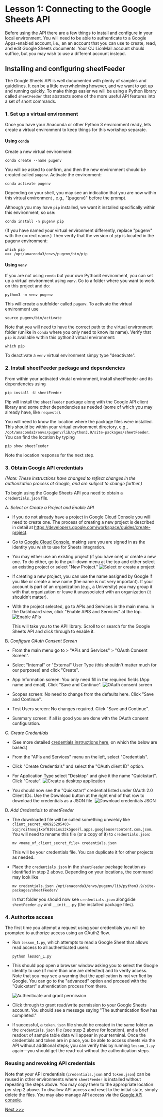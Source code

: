 # Lesson 1: Connecting to the Google Sheets API

Before using the API there are a few things to install and configure in your local environment. You will need to be able to authenticate to a Google Apps-enabled account, i.e., an an account that you can use to create, read, and edit Google Sheets documents. Your CU LionMail account should suffice, but you may wish to use a different account instead.

## Installing and configuring sheetFeeder

The Google Sheets API is well documented with plenty of samples and guidelines. It can be a little overwhelming however, and we want to get up and running quickly. To make things easier we will be using a Python library called `sheetFeeder` that abstracts some of the more useful API features into a set of short commands. 

### 1. Set up a virtual environment

Once you have your Anaconda or other Python 3 environment ready, lets create a virtual environment to keep things for this workshop separate.

#### Using `conda`

Create a new virtual environment:

```
conda create --name pugenv
```

You will be asked to confirm, and then the new environment should be created called `pugenv`. Activate the environment:

```
conda activate pugenv
```

Depending on your shell, you may see an indication that you are now within this virtual environment , e.g., "(pugenv)" before the prompt.

Although you may have `pip` installed, we want it installed specifically within this environment, so use:

```
conda install -n pugenv pip
```

(If you have named your virtual environment differently, replace "pugenv" with the correct name.) Then verify that the version of `pip` is located in the pugenv environment:

```
which pip
>>> /opt/anaconda3/envs/pugenv/bin/pip
```

#### Using `venv`

If you are not using `conda` but your own Python3 environment, you can set up a virtual environment using `venv`. Go to a folder where you want to work on this project and do:

```
python3 -m venv pugenv
```

This will create a subfolder called `pugenv`. To activate the virtual environment use

```
source pugenv/bin/activate
```

Note that you will need to have the correct path to the virtual environment folder (unlike in `conda` where you only need to know its name). Verify that `pip` is available within this python3 virtual environment:

```
which pip
```

To deactivate a `venv` virtual environment simpy type "deactivate". 

### 2. Install sheetFeeder package and dependencies

From within your activated virutal environment, install sheetFeeder and its dependencies using

```
pip install -U sheetFeeder
```

Pip will install the `sheetFeeder` package along with the Google API client library and some other dependencies as needed (some of which you may already have, like `requests`).

You will need to know the location where the package files were installed. This should be within your virtual environment directory, e.g., `/opt/anaconda3/envs/pugenv/lib/python3.9/site-packages/sheetFeeder`. You can find the location by typing

```
pip show sheetFeeder
```

Note the location response for the next step.

### 3. Obtain Google API credentials

*(Note: These instructions have changed to reflect changes in the authorization process at Google, and are subject to change further.)*

To begin using the Google Sheets API you need to obtain a `credentials.json` file.


A. *Select or Create a Project and Enable API*
- If you do not already have a project in Google Cloud Console you will need to create one. The process of creating a new project is described in detail at https://developers.google.com/workspace/guides/create-project. 
- Go to [Google Cloud Console](https://console.cloud.google.com/), making sure you are signed in as the identity you wish to use for Sheets integration.
- You may either use an existing project (if you have one) or create a new one. To do either, go to the pull-down menu at the top and either select an existing project or select "New Project."
  ![Select or create a project](../images/googleapi-cloud.png)
- If creating a new project, you can use the name assigned by Google if you like or create a new name (the name is not very important). If your account is part of an organization (e.g., a University) you may group it with that organization or leave it unassociated with an organization (it shouldn't matter).
- With the project selected, go to APIs and Services in the main menu. In the Dashboard view, click "Enable APIS and Services" at the top. 
  ![Enable APIs](../images/googleapi-enable2.png)

  This will take you to the API library. Scroll to or search for the Google Sheets API and click through to enable it.

B. *Configure OAuth Consent Screen*
- From the main menu go to > "APIs and Services" > "OAuth Consent Screen".
- Select "Internal" or "External" User Type (this shouldn't matter much for our purposes) and click "Create".
- App Information screen: You only need fill in the required fields (App name and email). Click "Save and Continue".
  ![OAuth consent screen](../images/googleapi-oauth.png)

- Scopes screen: No need to change from the defaults here. Click "Save and Continue".
- Test Users screen: No changes required. Click "Save and Continue".
- Summary screen: if all is good you are done with the OAuth consent configuration.

C. *Create Credentials*
- (See more detailed [credentials instructions here](https://developers.google.com/workspace/guides/create-credentials), on which the below are based.)
- From the "APIs and Services" menu on the left, select "Credentials".
- Click "Create Credentials" and select the "OAuth client ID" option.
- For Application Type select "Desktop" and give it the name "Quickstart". Click "Create".
  ![Create a desktop application](../images/googleapi-desktop-application.png)

- You should now see the "Quickstart" credential listed under OAuth 2.0 Client IDs. Use the Download button at the right end of that row to download the credentials as a JSON file.
  ![Download credentials JSON](../images/googleapi-download-credentials.png)

D. *Add Credentials to sheetFeeder*
- The downloaded file will be called something unwieldy like `client_secret_496925295403-5qcjroitnouj1xof810siou23k5goe7l.apps.googleusercontent.com.json`. You will need to rename this file (or a copy of it) to `credentials.json`:

  ```
  mv <name_of_client_secret_file> credentials.json
  ```

  This will be your credentials file. You can duplicate it for other projects as needed.

- Place the `credentials.json` in the `sheetFeeder` package location as identified in step 2 above. Depending on your locations, the command may look like

  ```
  mv credentials.json /opt/anaconda3/envs/pugenv/lib/python3.9/site-packages/sheetFeeder/
  ```

  In that folder you should now see `credentials.json` alongside `sheetFeeder.py` and `__init__.py` (the installed package files).

### 4. Authorize access

The first time you attempt a request using your credentials you will be prompted to authorize access using an OAuth2 flow. 

- Run `lesson_1.py`, which attempts to read a Google Sheet that allows read access to all authenticated users. 

  ```
  python lesson_1.py
  ```

- This should pop open a browser window asking you to select the Google identity to use (if more than one are detected) and to verify access.  Note that you may see a warning that the application is not verified by Google. You can go to the "advanced" option and proceed with the "Quickstart" authentication process from there.

  ![Authenticate and grant permission](../images/googleapi-select.png)

- Click through to grant read/write permission to your Google Sheets account. You should see a message saying "The authentication flow has completed."
- If successful, a `token.json` file should be created in the same folder as the `credentials.json` file (see step 2 above for location), and a brief readout of sample table data will appear in your terminal. Once the credentials and token are in place, you be able to access sheets via the API without additional steps; you can verify this by running `lesson_1.py` again—you should get the read-out without the authentication steps. 

### Reusing and revoking API credentials

Note that your API credentials (`credentials.json` and `token.json`) can be reused in other environments where `sheetFeeder` is installed without repeating the steps above. You may copy them to the appropriate location per step 2 above. To disallow API access and reset to the initial state, simply delete the files. You may also manage API access via the [Google API console](https://console.developers.google.com/).


[Next >>>](Lesson_2.md)